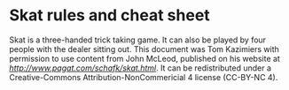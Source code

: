 # Skat rules and cheat sheet

Skat is a three-handed trick taking game. It can also be played by four people
with the dealer sitting out. This document was Tom Kazimiers with
permission to use content from John McLeod, published on his website at
*http://www.pagat.com/schafk/skat.html*. It can be redistributed under a
Creative-Commons Attribution-NonCommericial 4 license (CC-BY-NC 4).
